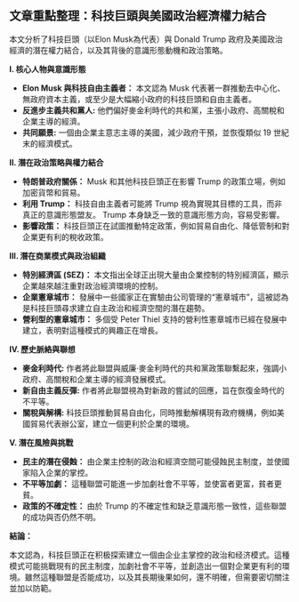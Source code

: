 ## 文章重點整理：科技巨頭與美國政治經濟權力結合

本文分析了科技巨頭（以Elon Musk為代表）與 Donald Trump 政府及美國政治經濟的潛在權力結合，以及其背後的意識形態動機和政治策略。

**I. 核心人物與意識形態**

* **Elon Musk 與科技自由主義者：** 本文認為 Musk 代表著一群推動去中心化、無政府資本主義，或至少是大幅縮小政府的科技巨頭和自由主義者。
* **反進步主義共和黨人:** 他們偏好麥金利時代的共和黨，主張小政府、高關稅和企業主導的經濟。
* **共同願景:** 一個由企業主意志主導的美國，減少政府干預，並恢復類似 19 世紀末的經濟模式。

**II. 潛在政治策略與權力結合**

* **特朗普政府關係：**  Musk 和其他科技巨頭正在影響 Trump 的政策立場，例如加密貨幣和貿易。
* **利用 Trump：**  科技自由主義者可能將 Trump 視為實現其目標的工具，而非真正的意識形態盟友。 Trump 本身缺乏一致的意識形態方向，容易受影響。
* **影響政策：** 科技巨頭正在試圖推動特定政策，例如貿易自由化、降低管制和對企業更有利的稅收政策。

**III. 潛在商業模式與政治組織**

* **特別經濟區 (SEZ)：** 本文指出全球正出現大量由企業控制的特別經濟區，顯示企業越來越注重對政治經濟環境的控制。
* **企業憲章城市：**  發展中一些國家正在實驗由公司管理的“憲章城市”，這被認為是科技巨頭尋求建立自主政治和經濟空間的潛在趨勢。
* **營利型的憲章城市：** 多個受 Peter Thiel 支持的營利性憲章城市已經在發展中建立，表明對這種模式的興趣正在增長。

**IV. 歷史脈絡與聯想**

* **麥金利時代:**  作者將此聯盟與威廉·麥金利時代的共和黨政策聯繫起來，強調小政府、高關稅和企業主導的經濟發展模式。
* **新自由主義反彈:**  作者將此聯盟視為對新政的嘗試的回應，旨在恢復金時代的不平等。
* **關稅與解構:** 科技巨頭推動貿易自由化，同時推動解構現有政府機構，例如美國貿易代表辦公室，建立一個更利於企業的環境。

**V. 潛在風險與挑戰**

* **民主的潛在侵蝕：**  由企業主控制的政治和經濟空間可能侵蝕民主制度，並使國家陷入企業的掌控。
* **不平等加劇：**  這種聯盟可能進一步加劇社會不平等，並使富者更富，貧者更貧。
* **政策的不確定性：**  由於 Trump 的不確定性和缺乏意識形態一致性，這些聯盟的成功與否仍然不明。

**結論：**

本文認為，科技巨頭正在积极探索建立一個由企业主掌控的政治和经济模式。這種模式可能挑戰現有的民主制度，加劇社會不平等，並創造出一個對企業更有利的環境。雖然這種聯盟是否能成功，以及其長期後果如何，還不明確，但需要密切關注並加以防範。